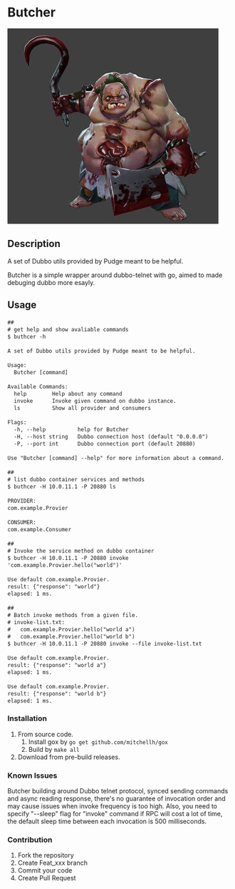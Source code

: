 # Butcher

![LOGO](logo.jpeg)

## Description

A set of Dubbo utils provided by Pudge meant to be helpful.

Butcher is a simple wrapper around dubbo-telnet with go, aimed to made debuging
dubbo more esayly.

## Usage

```shell
##
# get help and show avaliable commands
$ buthcer -h

A set of Dubbo utils provided by Pudge meant to be helpful.

Usage:
  Butcher [command]

Available Commands:
  help        Help about any command
  invoke      Invoke given command on dubbo instance.
  ls          Show all provider and consumers

Flags:
  -h, --help          help for Butcher
  -H, --host string   Dubbo connection host (default "0.0.0.0")
  -P, --port int      Dubbo connection port (default 20880)

Use "Butcher [command] --help" for more information about a command.

##
# list dubbo container services and methods
$ buthcer -H 10.0.11.1 -P 20880 ls

PROVIDER:
com.example.Provier

CONSUMER:
com.example.Consumer

##
# Invoke the service method on dubbo container
$ buthcer -H 10.0.11.1 -P 20880 invoke 'com.example.Provier.hello("world")'

Use default com.example.Provier.
result: {"response": "world"}
elapsed: 1 ms.

##
# Batch invoke methods from a given file.
# invoke-list.txt:
#   com.example.Provier.hello("world a")
#   com.example.Provier.hello("world b")
$ buthcer -H 10.0.11.1 -P 20880 invoke --file invoke-list.txt

Use default com.example.Provier.
result: {"response": "world a"}
elapsed: 1 ms.

Use default com.example.Provier.
result: {"response": "world b"}
elapsed: 1 ms.
```

### Installation

1. From source code.
   1. Install gox by `go get github.com/mitchellh/gox`
   2. Build by `make all`
2. Download from pre-build releases.

### Known Issues

Butcher building around Dubbo telnet protocol, synced sending commands and async reading response, there's no guarantee of invocation order and may cause issues when invoke frequency is too high. Also, you need to specify "--sleep" flag for "invoke" command if RPC will cost a lot of time, the default sleep time between each invocation is 500 milliseconds.

### Contribution

1. Fork the repository
2. Create Feat_xxx branch
3. Commit your code
4. Create Pull Request
